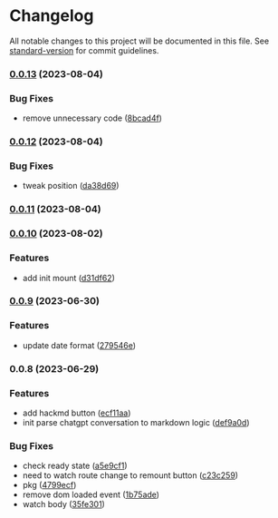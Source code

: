 # Changelog

All notable changes to this project will be documented in this file. See [standard-version](https://github.com/conventional-changelog/standard-version) for commit guidelines.

### [0.0.13](https://github.com/EastSun5566/chatgpt-2-hackmd-userscript/compare/v0.0.12...v0.0.13) (2023-08-04)


### Bug Fixes

* remove unnecessary code ([8bcad4f](https://github.com/EastSun5566/chatgpt-2-hackmd-userscript/commit/8bcad4f87d0ff372f78d10b5f4308e0d39c2e0e7))

### [0.0.12](https://github.com/EastSun5566/chatgpt-2-hackmd-userscript/compare/v0.0.11...v0.0.12) (2023-08-04)


### Bug Fixes

* tweak position ([da38d69](https://github.com/EastSun5566/chatgpt-2-hackmd-userscript/commit/da38d69ff5761d31cbf73d127f3a6b6fd66c5a4b))

### [0.0.11](https://github.com/EastSun5566/chatgpt-2-hackmd-userscript/compare/v0.0.10...v0.0.11) (2023-08-04)

### [0.0.10](https://github.com/EastSun5566/chatgpt-2-hackmd-userscript/compare/v0.0.9...v0.0.10) (2023-08-02)


### Features

* add init mount ([d31df62](https://github.com/EastSun5566/chatgpt-2-hackmd-userscript/commit/d31df6285f9f3ea52ce43a49f0effd84c02fbd1d))

### [0.0.9](https://github.com/EastSun5566/chatgpt-2-hackmd-userscript/compare/v0.0.8...v0.0.9) (2023-06-30)


### Features

* update date format ([279546e](https://github.com/EastSun5566/chatgpt-2-hackmd-userscript/commit/279546e8b993942d8c14edd86e60084abc42bf54))

### 0.0.8 (2023-06-29)


### Features

* add hackmd button ([ecf11aa](https://github.com/EastSun5566/chatgpt-2-hackmd-userscript/commit/ecf11aa43cb39c8689ea22c64eb4f4c03fafa8d0))
* init parse chatgpt conversation to markdown logic ([def9a0d](https://github.com/EastSun5566/chatgpt-2-hackmd-userscript/commit/def9a0d1f619eac593618a7453367a4f10c0028f))


### Bug Fixes

* check ready state ([a5e9cf1](https://github.com/EastSun5566/chatgpt-2-hackmd-userscript/commit/a5e9cf15803bed1887407976a923b03defb624ac))
* need to watch route change to remount button ([c23c259](https://github.com/EastSun5566/chatgpt-2-hackmd-userscript/commit/c23c25929963f42071e9f64d4591501742825618))
* pkg ([4799ecf](https://github.com/EastSun5566/chatgpt-2-hackmd-userscript/commit/4799ecfca81095e6e55a88bab655e5f517efa588))
* remove dom loaded event ([1b75ade](https://github.com/EastSun5566/chatgpt-2-hackmd-userscript/commit/1b75ade4880cfb9dd036f1aa57af00a85cd7692c))
* watch body ([35fe301](https://github.com/EastSun5566/chatgpt-2-hackmd-userscript/commit/35fe3014e21dade648cba99c14195e1275c0e7b7))
